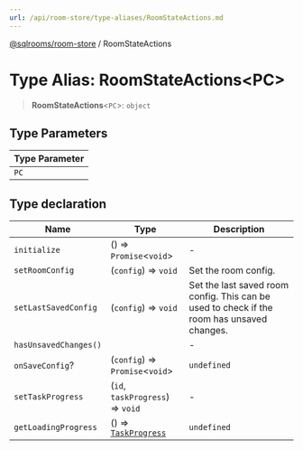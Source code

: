 ```yaml
---
url: /api/room-store/type-aliases/RoomStateActions.md
---
```

[@sqlrooms/room-store](../index.md) / RoomStateActions

# Type Alias: RoomStateActions\<PC>

> **RoomStateActions**<`PC`>: `object`

## Type Parameters

| Type Parameter |
| ------ |
| `PC` |

## Type declaration

| Name | Type | Description |
| ------ | ------ | ------ |
|  `initialize` | () => `Promise`<`void`> | - |
|  `setRoomConfig` | (`config`) => `void` | Set the room config. |
|  `setLastSavedConfig` | (`config`) => `void` | Set the last saved room config. This can be used to check if the room has unsaved changes. |
|  `hasUnsavedChanges()` |  | - |
|  `onSaveConfig`? | (`config`) => `Promise`<`void`> | `undefined` | Called when the project config gets changed. Can be used for saving. To be overridden by the custom project state. |
|  `setTaskProgress` | (`id`, `taskProgress`) => `void` | - |
|  `getLoadingProgress` | () => [`TaskProgress`](TaskProgress.md) | `undefined` | - |
